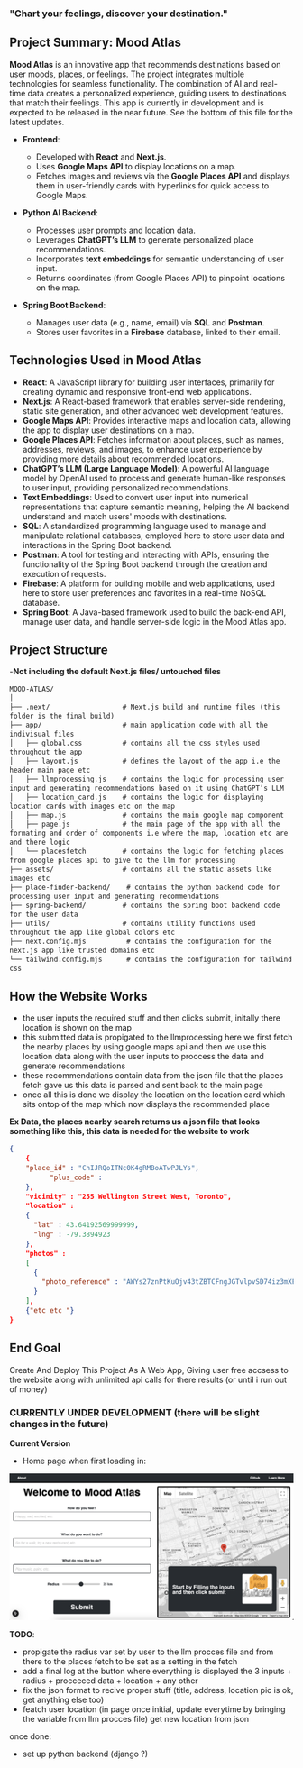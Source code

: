 ### "Chart your feelings, discover your destination."

## Project Summary: **Mood Atlas**

**Mood Atlas** is an innovative app that recommends destinations based on user moods, places, or feelings. The project integrates multiple technologies for seamless functionality. The combination of AI and real-time data creates a personalized experience, guiding users to destinations that match their feelings. This app is currently in development and is expected to be released in the near future. See the bottom of this file for the latest updates.

- **Frontend**:  
  - Developed with **React** and **Next.js**.  
  - Uses **Google Maps API** to display locations on a map.  
  - Fetches images and reviews via the **Google Places API** and displays them in user-friendly cards with hyperlinks for quick access to Google Maps.

- **Python AI Backend**:  
  - Processes user prompts and location data.  
  - Leverages **ChatGPT’s LLM** to generate personalized place recommendations.  
  - Incorporates **text embeddings** for semantic understanding of user input.  
  - Returns coordinates (from Google Places API) to pinpoint locations on the map.

- **Spring Boot Backend**:  
  - Manages user data (e.g., name, email) via **SQL** and **Postman**.  
  - Stores user favorites in a **Firebase** database, linked to their email.  

## **Technologies Used in Mood Atlas**

- **React**: A JavaScript library for building user interfaces, primarily for creating dynamic and responsive front-end web applications.
- **Next.js**: A React-based framework that enables server-side rendering, static site generation, and other advanced web development features.
- **Google Maps API**: Provides interactive maps and location data, allowing the app to display user destinations on a map.
- **Google Places API**: Fetches information about places, such as names, addresses, reviews, and images, to enhance user experience by providing more details about recommended locations.
- **ChatGPT’s LLM (Large Language Model)**: A powerful AI language model by OpenAI used to process and generate human-like responses to user input, providing personalized recommendations.
- **Text Embeddings**: Used to convert user input into numerical representations that capture semantic meaning, helping the AI backend understand and match users' moods with destinations.
- **SQL**: A standardized programming language used to manage and manipulate relational databases, employed here to store user data and interactions in the Spring Boot backend.
- **Postman**: A tool for testing and interacting with APIs, ensuring the functionality of the Spring Boot backend through the creation and execution of requests.
- **Firebase**: A platform for building mobile and web applications, used here to store user preferences and favorites in a real-time NoSQL database.
- **Spring Boot**: A Java-based framework used to build the back-end API, manage user data, and handle server-side logic in the Mood Atlas app.

## Project Structure
-**Not including the default Next.js files/ untouched files**
```
MOOD-ATLAS/
│
├── .next/                  # Next.js build and runtime files (this folder is the final build)
├── app/                    # main application code with all the indivisual files
│   ├── global.css          # contains all the css styles used throughout the app
│   ├── layout.js           # defines the layout of the app i.e the header main page etc
│   ├── llmprocessing.js    # contains the logic for processing user input and generating recommendations based on it using ChatGPT’s LLM
│   ├── location_card.js    # contains the logic for displaying location cards with images etc on the map
│   ├── map.js              # contains the main google map component
│   ├── page.js             # the main page of the app with all the formating and order of components i.e where the map, location etc are and there logic
│   └── placesfetch         # contains the logic for fetching places from google places api to give to the llm for processing
├── assets/                 # contains all the static assets like images etc
├── place-finder-backend/    # contains the python backend code for processing user input and generating recommendations
├── spring-backend/         # contains the spring boot backend code for the user data
├── utils/                  # contains utility functions used throughout the app like global colors etc
├── next.config.mjs          # contains the configuration for the next.js app like trusted domains etc
└── tailwind.config.mjs      # contains the configuration for tailwind css
```

## How the Website Works
- the user inputs the required stuff and then clicks submit, initally there location is shown on the map
- this submitted data is propigated to the llmprocessing here we first fetch the nearby places by using google maps api and then we use this location data along with the user inputs to proccess the data and generate recommendations
- these recommendations contain data from the json file that the places fetch gave us this data is parsed and sent back to the main page
- once all this is done we display the location on the location card which sits ontop of the map which now displays the recommended place

**Ex Data, the places nearby search returns us a json file that looks something like this, this data is needed for the website to work**
```json
{
    {
    "place_id" : "ChIJRQoITNc0K4gRMBoATwPJLYs",
          "plus_code" : 
    },
    "vicinity" : "255 Wellington Street West, Toronto",
    "location" : 
    {
      "lat" : 43.64192569999999,
      "lng" : -79.3894923
    },
    "photos" : 
    [
      {
        "photo_reference" : "AWYs27znPtKuOjv43tZBTCFngJGTvlpvSD74iz3mXFo7trkgn8-jNhGtxP0zT8OdBpgRDLX4vih2Jvs-8PcJh_KVRfKablKQgHorz3rTNh0cqulc5R5OHjdI7JM2EwzxoCm_LSn2uKNu3Fw6MuYoFgSb-GrVlDZ2uudhal7pbx1KO3m7chFA",
      }
    ],
    {"etc etc "}
}
```

## End Goal
Create And Deploy This Project As A Web App, Giving user free accsess to the website along with unlimited api calls for there results (or until i run out of money)

### CURRENTLY UNDER DEVELOPMENT (there will be slight changes in the future)

**Current Version**
- Home page when first loading in:
<img src="./assets/latest.png" alt="Home" width="600" height="auto" />

**TODO**: 
- propigate the radius var set by user to the llm procces file and from there to the places fetch to be set as a setting in the fetch
- add a final log at the button where everything is displayed the 3 inputs + radius + procceced data + location + any other 
- fix the json format to recive proper stuff (title, address, location pic is ok, get anything else too)
- featch user location (in page once initial, update everytime by bringing the variable from llm procces file) get new location from json 

once done:
- set up python backend (django ?)
